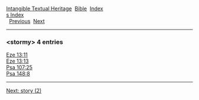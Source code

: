 [Intangible Textual Heritage](../../index)  [Bible](../index) 
[Index](index)   
[s Index](_s_)  
  [Previous](c10970)  [Next](c10972) 

------------------------------------------------------------------------

### &lt;stormy&gt; 4 entries

[Eze 13:11](../kjv/eze013.htm#011)  
[Eze 13:13](../kjv/eze013.htm#013)  
[Psa 107:25](../kjv/psa107.htm#025)  
[Psa 148:8](../kjv/psa148.htm#008)  

------------------------------------------------------------------------

[Next: story (2)](c10972)
